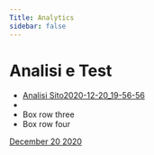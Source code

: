 ```yaml
---
Title: Analytics
sidebar: false
---
```



# Analisi e Test

<div class="Box">
  <ul>
    <li class="Box-row">
      <a href="/Users/hrslab/Documents/GitHub/prjdoc/Analytics/reinnovame.com_2020-12-20_19-56-56.html">Analisi Sito<span class="Counter float-right text-small">2020-12-20_19-56-56</span></a>
    </li>
    <li class="Box-row">
    </li>
    <li class="Box-row">
      Box row three
    </li>
    <li class="Box-row">
      Box row four
    </li>
  </ul>
</div>





[December 20 2020](./reinnovame.com_2020-12-20_20-58-03.html/)